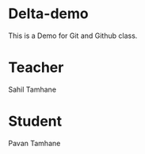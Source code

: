 # Delta-demo
This is a Demo for Git and Github class.

# Teacher
Sahil Tamhane
# Student
Pavan Tamhane
